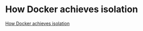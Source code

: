 # How Docker achieves isolation
[How Docker achieves isolation](https://aiwithcloud.com/2022/09/15/how_docker_achieves_isolation/)